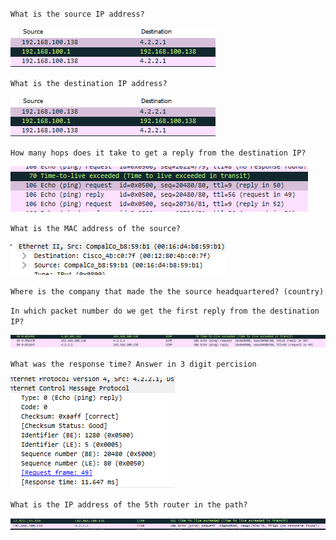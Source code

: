 `What is the source IP address?`

![image](uploads/8fdbf762e7f83182b9cb5047cf410f85/image.png)

`What is the destination IP address?`

![image](uploads/349d9f67bc398fcdfcd149987aea558b/image.png)

`How many hops does it take to get a reply from the destination IP?`

![image](uploads/c2c80a243b00a50bcf92bf965bf5834b/image.png)

`What is the MAC address of the source?`

![image](uploads/cfcdd1948d6d558414acf4eaa38b4b9b/image.png)

`Where is the company that made the the source headquartered? (country)`


`In which packet number do we get the first reply from the destination IP?`

![image](uploads/cedccfd4faea2c84bbe58e5654cfc28a/image.png)

`What was the response time? Answer in 3 digit percision`

![image](uploads/8c4ff58e7e19c8b9de75826044c64726/image.png)

`What is the IP address of the 5th router in the path?`

![image](uploads/632f1e631c97e2f7e2bd6b90f4957381/image.png)